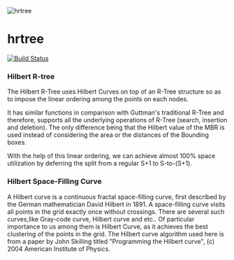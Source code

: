 ![hrtree](http://bukhantsov.org/wp-content/uploads/2012/04/r-tree-result.png)

# hrtree

<a href="https://travis-ci.org/jtejido/hilbert"><img src="https://img.shields.io/travis/jtejido/hilbert.svg?style=flat-square" alt="Build Status"></a>

### Hilbert R-tree

The Hilbert R-Tree uses Hilbert Curves on top of an R-Tree structure so as to impose the linear ordering among the points on each nodes. 

It has similar functions in comparison with Guttman's traditional R-Tree and therefore, supports all the underlying operations of R-Tree (search, insertion and deletion). The only difference being that the Hilbert value of the MBR is used instead of considering the area or the distances of the Bounding boxes.

With the help of this linear ordering, we can achieve almost 100% space utilization by deferring the split from a regular S+1 to S-to-(S+1).

### Hilbert Space-Filling Curve

A Hilbert curve is a continuous fractal space-filling curve, first described by the German mathematician David Hilbert in 1891. A space-filling curve visits all points in the grid exactly once without crossings. There are several such curves,like Gray-code curve, Hilbert curve and etc.. Of particular importance to us among them is Hilbert Curve, as it achieves the best clustering of the points in the grid. The Hilbert curve algorithm used here is from a paper by John Skilling titled "Programming the Hilbert curve", (c) 2004 American Institute of Physics.